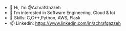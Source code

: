 - 👋 Hi, I’m @AchrafGazzeh
- 👀 I’m interested in Software Engineering, Cloud & Iot
- 🌱 Skills: C,C++,Python, AWS, Flask
- 📫 Linkedin: https://www.linkedin.com/in/achrafgazzeh

<!---
AchrafGazzeh/AchrafGazzeh is a ✨ special ✨ repository because its `README.md` (this file) appears on your GitHub profile.
You can click the Preview link to take a look at your changes.
--->
